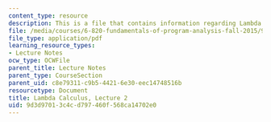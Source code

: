 ```yaml
---
content_type: resource
description: This is a file that contains information regarding Lambda Calculus.
file: /media/courses/6-820-fundamentals-of-program-analysis-fall-2015/9d3d97013c4cd797460f568ca14702e0_MIT6_820F15_L02.pdf
file_type: application/pdf
learning_resource_types:
- Lecture Notes
ocw_type: OCWFile
parent_title: Lecture Notes
parent_type: CourseSection
parent_uid: c8e79311-c9b5-4421-6e30-eec14748516b
resourcetype: Document
title: Lambda Calculus, Lecture 2
uid: 9d3d9701-3c4c-d797-460f-568ca14702e0
---
```

